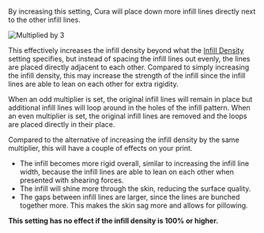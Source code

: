 By increasing this setting, Cura will place down more infill lines directly next to the other infill lines.

![Multiplied by 3](images/infill_multiplier.png)

This effectively increases the infill density beyond what the [Infill Density](infill_sparse_density.md) setting specifies, but instead of spacing the infill lines out evenly, the lines are placed directly adjacent to each other. Compared to simply increasing the infill density, this may increase the strength of the infill since the infill lines are able to lean on each other for extra rigidity.

When an odd multiplier is set, the original infill lines will remain in place but additional infill lines will loop around in the holes of the infill pattern. When an even multiplier is set, the original infill lines are removed and the loops are placed directly in their place.

Compared to the alternative of increasing the infill density by the same multiplier, this will have a couple of effects on your print.
* The infill becomes more rigid overall, similar to increasing the infill line width, because the infill lines are able to lean on each other when presented with shearing forces.
* The infill will shine more through the skin, reducing the surface quality.
* The gaps between infill lines are larger, since the lines are bunched together more. This makes the skin sag more and allows for pillowing.

**This setting has no effect if the infill density is 100% or higher.**